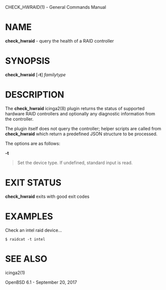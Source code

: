 CHECK\_HWRAID(1) - General Commands Manual

# NAME

**check\_hwraid** - query the health of a RAID controller

# SYNOPSIS

**check\_hwraid**
\[**-t**]
*familytype*

# DESCRIPTION

The
**check\_hwraid**
icinga2(8)
plugin returns the status of supported hardware RAID controllers and optionally
any diagnostic information from the controller.

The plugin itself does not query the controller; helper scripts are called from
**check\_hwraid**
which return a predefined JSON structure to be processed.

The options are as follows:

**-t**

> Set the device type. If undefined, standard input is read.

# EXIT STATUS

**check\_hwraid**
exits with good exit codes

# EXAMPLES

Check an intel raid device...

	$ raidcat -t intel

# SEE ALSO

icinga2(1)

OpenBSD 6.1 - September 20, 2017
